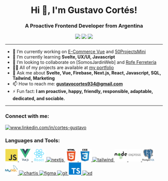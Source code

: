 <h1 align="center">Hi 👋, I'm Gustavo Cortés!</h1>
<h3 align="center">A Proactive Frontend Developer from Argentina</h3>

<p align="center">
  <a href="https://portfolio-gustavo-cortes.vercel.app" target="_blank"><img src="https://img.shields.io/badge/Portfolio-Click%20Here-0a66c2?style=for-the-badge&logo=internet-explorer&logoColor=white"></a>
  <a href="mailto:gustavocortes934@gmail.com" target="_blank"><img src="https://img.shields.io/badge/Email-Contact%20Me-EA4335?style=for-the-badge&logo=gmail&logoColor=white"></a>
  <a href="https://www.linkedin.com/in/cortes-gustavo/" target="_blank"><img src="https://img.shields.io/badge/LinkedIn-Connect%20with%20Me-0A66C2?style=for-the-badge&logo=linkedin&logoColor=white"></a>
</p>

---

- 🔭 I’m currently working on [E-Commerce Vue](https://github.com/GCortesGustavo/E-CommerceVue) and [50ProjectsMini](https://github.com/GCortesGustavo/50ProjectsMini)
- 🌱 I’m currently learning **Svelte, UX/UI, Javascript**
- 👯 I’m looking to collaborate on [SomosJardinWeb] and [Rofe Ferretería](https://github.com/ImanolBraccciale/PF-Ferreteria)
- 👨‍💻 All of my projects are available at [my portfolio](https://portfolio-gustavo-cortes.vercel.app)
- 💬 Ask me about **Svelte, Vue, Firebase, Next.js, React, Javascript, SQL, Tailwind, Marketing**
- 📫 How to reach me: **gustavocortes934@gmail.com**
- ⚡ Fun fact: **I am proactive, happy, friendly, responsible, adaptable, dedicated, and sociable.**

---

<h3 align="left">Connect with me:</h3>
<p align="left">
<a href="https://www.linkedin.com/in/cortes-gustavo/" target="blank"><img align="center" src="https://raw.githubusercontent.com/rahuldkjain/github-profile-readme-generator/master/src/images/icons/Social/linked-in-alt.svg" alt="www.linkedin.com/in/cortes-gustavo" height="30" width="40" /></a>
</p>

<h3 align="left">Languages and Tools:</h3>
<p align="left">
  <a href="https://developer.mozilla.org/en-US/docs/Web/JavaScript" target="_blank" rel="noreferrer"> <img src="https://raw.githubusercontent.com/devicons/devicon/master/icons/javascript/javascript-original.svg" alt="javascript" width="40" height="40"/> </a>
  <a href="https://vuejs.org/" target="_blank" rel="noreferrer"> <img src="https://raw.githubusercontent.com/devicons/devicon/master/icons/vuejs/vuejs-original-wordmark.svg" alt="vuejs" width="40" height="40"/> </a>
  <a href="https://reactjs.org/" target="_blank" rel="noreferrer"> <img src="https://raw.githubusercontent.com/devicons/devicon/master/icons/react/react-original-wordmark.svg" alt="react" width="40" height="40"/> </a>
  <a href="https://nextjs.org/" target="_blank" rel="noreferrer"> <img src="https://cdn.worldvectorlogo.com/logos/nextjs-2.svg" alt="nextjs" width="40" height="40"/> </a>
  <a href="https://www.w3.org/html/" target="_blank" rel="noreferrer"> <img src="https://raw.githubusercontent.com/devicons/devicon/master/icons/html5/html5-original-wordmark.svg" alt="html5" width="40" height="40"/> </a>
  <a href="https://www.w3schools.com/css/" target="_blank" rel="noreferrer"> <img src="https://raw.githubusercontent.com/devicons/devicon/master/icons/css3/css3-original-wordmark.svg" alt="css3" width="40" height="40"/> </a>
  <a href="https://tailwindcss.com/" target="_blank" rel="noreferrer"> <img src="https://www.vectorlogo.zone/logos/tailwindcss/tailwindcss-icon.svg" alt="tailwind" width="40" height="40"/> </a>
  <a href="https://nodejs.org" target="_blank" rel="noreferrer"> <img src="https://raw.githubusercontent.com/devicons/devicon/master/icons/nodejs/nodejs-original-wordmark.svg" alt="nodejs" width="40" height="40"/> </a>
  <a href="https://expressjs.com" target="_blank" rel="noreferrer"> <img src="https://raw.githubusercontent.com/devicons/devicon/master/icons/express/express-original-wordmark.svg" alt="express" width="40" height="40"/> </a>
  <a href="https://www.postgresql.org" target="_blank" rel="noreferrer"> <img src="https://raw.githubusercontent.com/devicons/devicon/master/icons/postgresql/postgresql-original-wordmark.svg" alt="postgresql" width="40" height="40"/> </a>
  <a href="https://www.mysql.com/" target="_blank" rel="noreferrer"> <img src="https://raw.githubusercontent.com/devicons/devicon/master/icons/mysql/mysql-original-wordmark.svg" alt="mysql" width="40" height="40"/> </a>
  <a href="https://www.chartjs.org" target="_blank" rel="noreferrer"> <img src="https://www.chartjs.org/media/logo-title.svg" alt="chartjs" width="40" height="40"/> </a>
  <a href="https://www.figma.com/" target="_blank" rel="noreferrer"> <img src="https://www.vectorlogo.zone/logos/figma/figma-icon.svg" alt="figma" width="40" height="40"/> </a>
  <a href="https://git-scm.com/" target="_blank" rel="noreferrer"> <img src="https://www.vectorlogo.zone/logos/git-scm/git-scm-icon.svg" alt="git" width="40" height="40"/> </a>
  <a href="https://www.typescriptlang.org/" target="_blank" rel="noreferrer"> <img src="https://raw.githubusercontent.com/devicons/devicon/master/icons/typescript/typescript-original.svg" alt="typescript" width="40" height="40"/> </a>
  <a href="https://www.adobe.com/products/xd.html" target="_blank" rel="noreferrer"> <img src="https://cdn.worldvectorlogo.com/logos/adobe-xd.svg" alt="xd" width="40" height="40"/> </a>
</p>

